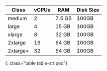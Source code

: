 Class | vCPUs | RAM | Disk Size
--- | --- | --- | ---
medium | 2 | 7.5 GB | 100GB
large | 4 | 15 GB | 100GB
xlarge | 8 | 32 GB | 100GB
2xlarge | 16 | 64 GB | 100GB
2xlarge+ | 32 | 64 GB | 100GB
{: class="table table-striped"}
